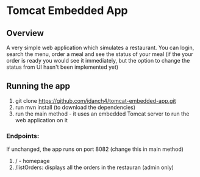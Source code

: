 # Tomcat Embedded App
  ## Overview
A very simple web application which simulates a restaurant. 
You can login, search the menu, order a meal and see the status of your meal
(if the your order is ready you would see it immediately, but the option to change the status from UI hasn't been implemented yet)
    
## Running the app
1. git clone https://github.com/idanch4/tomcat-embedded-app.git
2. run mvn install (to download the dependencies)
3. run the main method - it uses an embedded Tomcat server to run the web application on it 

### Endpoints:
  If unchanged, the app runs on port 8082 (change this in main method)
  1. / - homepage 
  2. /listOrders: displays all the orders in the restauran (admin only)
